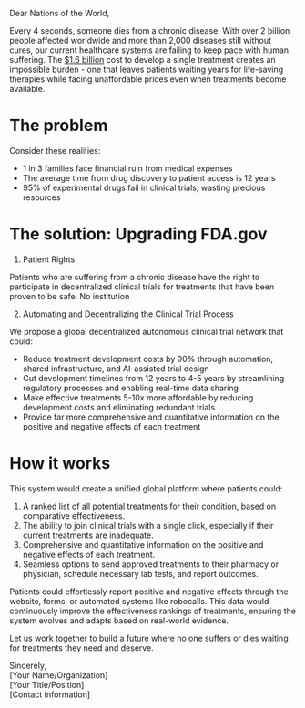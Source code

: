 Dear Nations of the World,

Every 4 seconds, someone dies from a chronic disease. With over 2 billion people affected worldwide and more than 2,000 diseases still without cures, our current healthcare systems are failing to keep pace with human suffering. The [$1.6 billion](https://jamanetwork.com/journals/jama/fullarticle/2762311) cost to develop a single treatment creates an impossible burden - one that leaves patients waiting years for life-saving therapies while facing unaffordable prices even when treatments become available.

# The problem

Consider these realities:
- 1 in 3 families face financial ruin from medical expenses
- The average time from drug discovery to patient access is 12 years
- 95% of experimental drugs fail in clinical trials, wasting precious resources

# The solution: Upgrading FDA.gov

1. Patient Rights

Patients who are suffering from a chronic disease have the right to participate in decentralized clinical trials for treatments that have been proven to be safe.  No institution

2. Automating and Decentralizing the Clinical Trial Process

We propose a global decentralized autonomous clinical trial network that could:
- Reduce treatment development costs by 90% through automation, shared infrastructure, and AI-assisted trial design
- Cut development timelines from 12 years to 4-5 years by streamlining regulatory processes and enabling real-time data sharing
- Make effective treatments 5-10x more affordable by reducing development costs and eliminating redundant trials
- Provide far more comprehensive and quantitative information on the positive and negative effects of each treatment

# How it works

This system would create a unified global platform where patients could:

1. A ranked list of all potential treatments for their condition, based on comparative effectiveness.
2. The ability to join clinical trials with a single click, especially if their current treatments are inadequate.
3. Comprehensive and quantitative information on the positive and negative effects of each treatment.
4. Seamless options to send approved treatments to their pharmacy or physician, schedule necessary lab tests, and report outcomes.

Patients could effortlessly report positive and negative effects through the website, forms, or automated systems like robocalls. This data would continuously improve the effectiveness rankings of treatments, ensuring the system evolves and adapts based on real-world evidence.


Let us work together to build a future where no one suffers or dies waiting for treatments they need and deserve.

Sincerely,  
[Your Name/Organization]  
[Your Title/Position]  
[Contact Information]
